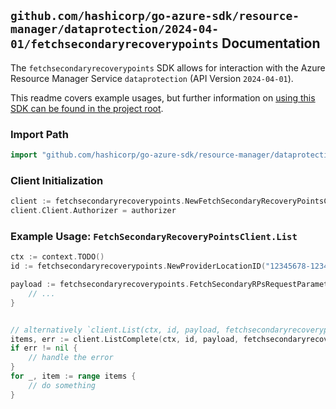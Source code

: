 
## `github.com/hashicorp/go-azure-sdk/resource-manager/dataprotection/2024-04-01/fetchsecondaryrecoverypoints` Documentation

The `fetchsecondaryrecoverypoints` SDK allows for interaction with the Azure Resource Manager Service `dataprotection` (API Version `2024-04-01`).

This readme covers example usages, but further information on [using this SDK can be found in the project root](https://github.com/hashicorp/go-azure-sdk/tree/main/docs).

### Import Path

```go
import "github.com/hashicorp/go-azure-sdk/resource-manager/dataprotection/2024-04-01/fetchsecondaryrecoverypoints"
```


### Client Initialization

```go
client := fetchsecondaryrecoverypoints.NewFetchSecondaryRecoveryPointsClientWithBaseURI("https://management.azure.com")
client.Client.Authorizer = authorizer
```


### Example Usage: `FetchSecondaryRecoveryPointsClient.List`

```go
ctx := context.TODO()
id := fetchsecondaryrecoverypoints.NewProviderLocationID("12345678-1234-9876-4563-123456789012", "example-resource-group", "locationValue")

payload := fetchsecondaryrecoverypoints.FetchSecondaryRPsRequestParameters{
	// ...
}


// alternatively `client.List(ctx, id, payload, fetchsecondaryrecoverypoints.DefaultListOperationOptions())` can be used to do batched pagination
items, err := client.ListComplete(ctx, id, payload, fetchsecondaryrecoverypoints.DefaultListOperationOptions())
if err != nil {
	// handle the error
}
for _, item := range items {
	// do something
}
```
